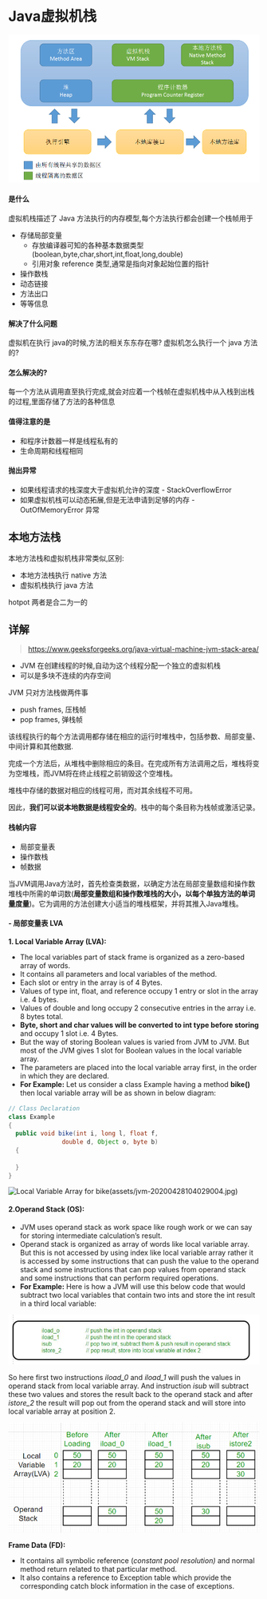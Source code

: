 # Java虚拟机栈

![img](assets/1671546-20190427141310333-343604547.png)

#### 是什么

虚拟机栈描述了 Java 方法执行的内存模型,每个方法执行都会创建一个栈帧用于

- 存储局部变量	
  - 存放编译器可知的各种基本数据类型(boolean,byte,char,short,int,float,long,double)
  - 引用对象 reference 类型,通常是指向对象起始位置的指针
- 操作数栈
- 动态链接
- 方法出口
- 等等信息

#### 解决了什么问题

虚拟机在执行 java的时候,方法的相关东东存在哪? 虚拟机怎么执行一个 java 方法的?

#### 怎么解决的?

每一个方法从调用直至执行完成,就会对应着一个栈帧在虚拟机栈中从入栈到出栈的过程,里面存储了方法的各种信息

#### 值得注意的是

- 和程序计数器一样是线程私有的
- 生命周期和线程相同

#### 抛出异常

- 如果线程请求的栈深度大于虚拟机允许的深度 - StackOverflowError 
- 如果虚拟机栈可以动态拓展,但是无法申请到足够的内存 - OutOfMemoryError 异常

## 本地方法栈

本地方法栈和虚拟机栈非常类似,区别:

- 本地方法栈执行 native 方法
- 虚拟机栈执行 java 方法

hotpot 两者是合二为一的

## 详解

> https://www.geeksforgeeks.org/java-virtual-machine-jvm-stack-area/

- JVM 在创建线程的时候,自动为这个线程分配一个独立的虚拟机栈
- 可以是多块不连续的内存空间

JVM 只对方法栈做两件事

- push frames,  压栈帧
- pop frames, 弹栈帧

该线程执行的每个方法调用都存储在相应的运行时堆栈中，包括参数、局部变量、中间计算和其他数据.

完成一个方法后，从堆栈中删除相应的条目。在完成所有方法调用之后，堆栈将变为空堆栈，而JVM将在终止线程之前销毁这个空堆栈。

堆栈中存储的数据对相应的线程可用，而对其余线程不可用。

因此，**我们可以说本地数据是线程安全的**。栈中的每个条目称为栈帧或激活记录。

#### 栈帧内容

- 局部变量表
- 操作数栈
- 帧数据

当JVM调用Java方法时，首先检查类数据，以确定方法在局部变量数组和操作数堆栈中所需的单词数(**局部变量数组和操作数堆栈的大小，以每个单独方法的单词量度量**)。它为调用的方法创建大小适当的堆栈框架，并将其推入Java堆栈。

#### - 局部变量表 LVA

**1. Local Variable Array (LVA):**

- The local variables part of stack frame is organized as a zero-based array of words.
- It contains all parameters and local variables of the method.
- Each slot or entry in the array is of 4 Bytes.
- Values of type int, float, and reference occupy 1 entry or slot in the array i.e. 4 bytes.
- Values of double and long occupy 2 consecutive entries in the array i.e. 8 bytes total.
- **Byte, short and char values will be converted to int type before storing** and occupy 1 slot i.e. 4 Bytes.
- But the way of storing Boolean values is varied from JVM to JVM. But most of the JVM gives 1 slot for Boolean values in the local variable array.
- The parameters are placed into the local variable array first, in the order in which they are declared.
- **For Example:** Let us consider a class Example having a method **bike()** then local variable array will be as shown in below diagram:

```java
// Class Declaration
class Example
{
  public void bike(int i, long l, float f, 
               double d, Object o, byte b)
  {
    
  } 
}     
```



![Local Variable Array for bike(assets/jvm-20200428104029004.jpg)](https://media.geeksforgeeks.org/wp-content/uploads/jvm.jpg)

#### 2.**Operand Stack (OS):**

- JVM uses operand stack as work space like rough work or we can say for storing intermediate calculation’s result.
- Operand stack is organized as array of words like local variable array. But this is not accessed by using index like local variable array rather it is accessed by some instructions that can push the value to the operand stack and some instructions that can pop values from operand stack and some instructions that can perform required operations.
- **For Example:** Here is how a JVM will use this below code that would subtract two local variables that contain two ints and store the int result in a third local variable:

![Assembly Code Instruction for Operand Stack](assets/reading.jpg)

So here first two instructions *iload_0* and *iload_1* will push the values in operand stack from local variable array. And instruction *isub* will subtract these two values and stores the result back to the operand stack and after *istore_2* the result will pop out from the operand stack and will store into local variable array at position 2.

![Working of LVA and OS](assets/jvm.png)

**Frame Data (FD):**

- It contains all symbolic reference (*constant pool resolution)* and normal method return related to that particular method.
- It also contains a reference to Exception table which provide the corresponding catch block information in the case of exceptions.